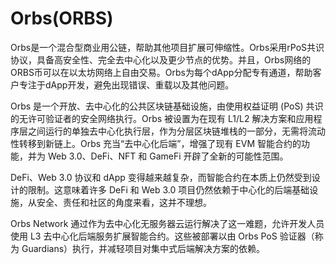 # Orbs(ORBS)

Orbs是一个混合型商业用公链，帮助其他项目扩展可伸缩性。Orbs采用rPoS共识协议，具备高安全性、完全去中心化以及更少节点的优势。并且，Orbs网络的ORBS币可以在以太坊网络上自由交易。Orbs为每个dApp分配专有通道，帮助客户专注于dApp开发，避免出现错误、重载以及其他问题。

Orbs 是一个开放、去中心化的公共区块链基础设施，由使用权益证明 (PoS) 共识的无许可验证者的安全网络执行。Orbs 被设置为在现有 L1/L2 解决方案和应用程序层之间运行的单独去中心化执行层，作为分层区块链堆栈的一部分，无需将流动性转移到新链上。Orbs 充当“去中心化后端”，增强了现有 EVM 智能合约的功能，并为 Web 3.0、DeFi、NFT 和 GameFi 开辟了全新的可能性范围。

DeFi、Web 3.0 协议和 dApp 变得越来越复杂，而智能合约在本质上仍然受到设计的限制。这意味着许多 DeFi 和 Web 3.0 项目仍然依赖于中心化的后端基础设施，从安全、责任和社区的角度来看，这并不理想。

Orbs Network 通过作为去中心化无服务器云运行解决了这一难题，允许开发人员使用 L3 去中心化后端服务扩展智能合约。这些被部署以由 Orbs PoS 验证器（称为 Guardians）执行，并减轻项目对集中式后端解决方案的依赖。

